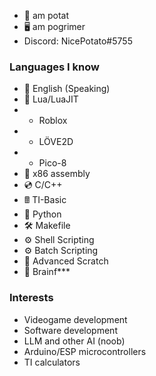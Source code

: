 - 🥔 am potat
- 🖥 am pogrimer
- Discord: NicePotato#5755
### Languages I know
- 🎤 English (Speaking)
- 💠 Lua/LuaJIT
- - Roblox
- - LÖVE2D
- - Pico-8
- 💾 x86 assembly
- 💿 C/C++
- 🖩 TI-Basic
- 🐍 Python
- 🛠 Makefile
- ⚙️ Shell Scripting
- ⚙️ Batch Scripting
- 📒 Advanced Scratch
- 🤬 Brainf***
### Interests
- Videogame development
- Software development
- LLM and other AI (noob)
- Arduino/ESP microcontrollers
- TI calculators
